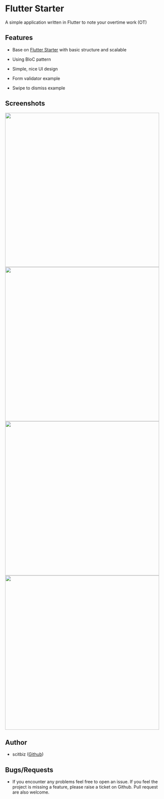 # Flutter Starter

A simple application written in Flutter to note your overtime work (OT)

## Features

- Base on [Flutter Starter](https://github.com/scitbiz/flutter-starter) with basic structure and scalable

- Using BloC pattern

- Simple, nice UI design

- Form validator example

- Swipe to dismiss example

## Screenshots

<img src="screenshots/1.png" width="500">
<img src="screenshots/2.png" width="500">
<img src="screenshots/3.png" width="500">
<img src="screenshots/4.png" width="500">

## Author

- scitbiz ([Github](https://github.com/nikhilpanju))

## Bugs/Requests

- If you encounter any problems feel free to open an issue. If you feel the project is missing a feature, please raise a ticket on Github. Pull request are also welcome.
